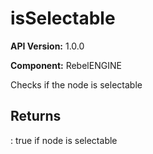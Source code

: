 # isSelectable

**API Version:** 1.0.0

**Component:** RebelENGINE

Checks if the node is selectable

## Returns

: true if node is selectable

